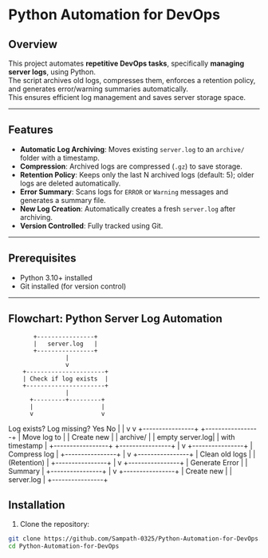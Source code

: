 # Python Automation for DevOps

## Overview
This project automates **repetitive DevOps tasks**, specifically **managing server logs**, using Python.  
The script archives old logs, compresses them, enforces a retention policy, and generates error/warning summaries automatically.  
This ensures efficient log management and saves server storage space.

---

## Features
- **Automatic Log Archiving**: Moves existing `server.log` to an `archive/` folder with a timestamp.  
- **Compression**: Archived logs are compressed (`.gz`) to save storage.  
- **Retention Policy**: Keeps only the last N archived logs (default: 5); older logs are deleted automatically.  
- **Error Summary**: Scans logs for `ERROR` or `Warning` messages and generates a summary file.  
- **New Log Creation**: Automatically creates a fresh `server.log` after archiving.  
- **Version Controlled**: Fully tracked using Git.

---

## Prerequisites
- Python 3.10+ installed
- Git installed (for version control)

---

## Flowchart: Python Server Log Automation

           +----------------+
           |   server.log   |
           +----------------+
                    |
                    v
        +----------------------+
        | Check if log exists  |
        +----------------------+
                    |
          +---------+---------+
          |                   |
          v                   v
   Log exists?             Log missing?
      Yes                     No
      |                        |
      v                        v
+----------------+         +-----------------+
| Move log to    |         | Create new      |
| archive/       |         | empty server.log|
| with timestamp |         +-----------------+
+----------------+
      |
      v
+----------------+
| Compress log   |
+----------------+
      |
      v
+----------------+
| Clean old logs |
| (Retention)    |
+----------------+
      |
      v
+----------------+
| Generate Error |
| Summary        |
+----------------+
      |
      v
+----------------+
| Create new     |
| server.log     |
+----------------+


## Installation
1. Clone the repository:
```bash
git clone https://github.com/Sampath-0325/Python-Automation-for-DevOps.git
cd Python-Automation-for-DevOps
